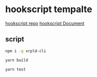 # hookscript tempalte

[hookscript repo](https://github.com/XRPL-Labs/hookscript/tree/main)
[hookscript Document](https://github.com/XRPL-Labs/hookscript/blob/main/DOC.md)

## script

```bash
npm i -g xrpld-cli
```

```bash
yarn build
```

```bash
yarn test
```
